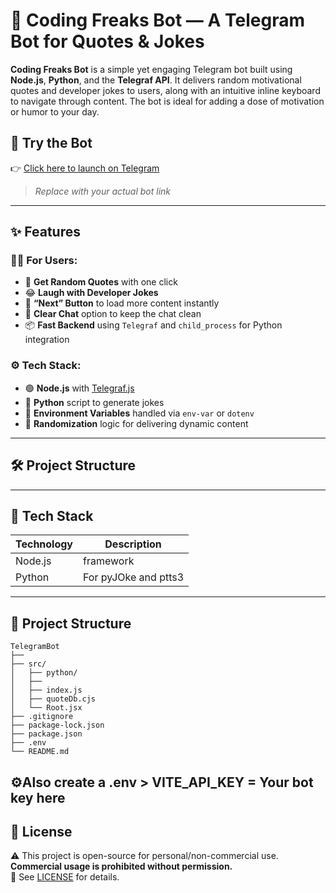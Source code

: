 # 🤖 Coding Freaks Bot — A Telegram Bot for Quotes & Jokes

**Coding Freaks Bot** is a simple yet engaging Telegram bot built using **Node.js**, **Python**, and the **Telegraf API**. It delivers random motivational quotes and developer jokes to users, along with an intuitive inline keyboard to navigate through content. The bot is ideal for adding a dose of motivation or humor to your day.

## 🚀 Try the Bot

👉 [Click here to launch on Telegram](https://t.me/YOUR_BOT_LINK)  
> _Replace with your actual bot link_

---

## ✨ Features

### 🧑‍💬 For Users:
- 📖 **Get Random Quotes** with one click
- 😂 **Laugh with Developer Jokes**
- 🔄 **“Next” Button** to load more content instantly
- 🧹 **Clear Chat** option to keep the chat clean
- 📦 **Fast Backend** using `Telegraf` and `child_process` for Python integration

### ⚙️ Tech Stack:
- 🟢 **Node.js** with [Telegraf.js](https://telegraf.js.org)
- 🐍 **Python** script to generate jokes
- 📁 **Environment Variables** handled via `env-var` or `dotenv`
- 🧠 **Randomization** logic for delivering dynamic content

---

## 🛠️ Project Structure


---

## 🔧 Tech Stack

| Technology | Description                     |
|------------|---------------------------------|
| Node.js    |          framework              |
| Python     |    For pyJOke and ptts3         |



---

## 📂 Project Structure
```
TelegramBot
├──           
├── src/                     
│   ├── python/          
│   ├──            
│   ├── index.js                 
│   ├── quoteDb.cjs             
│   └── Root.jsx             
├── .gitignore               
├── package-lock.json          
├── package.json             
├── .env         
└── README.md                
```
## ⚙️Also create a .env > VITE_API_KEY = Your bot key here

## 📄 License

⚠️ This project is open-source for personal/non-commercial use.  
**Commercial usage is prohibited without permission.**  
 👀 See [LICENSE](./LICENSE) for details.
